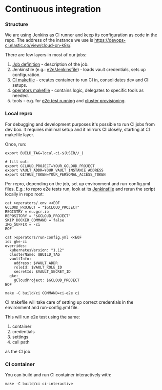 # Continuous integration

### Structure

We are using Jenkins as CI runner and keep its configuration as code in the repo. The address of the instance we use is https://devops-ci.elastic.co/view/cloud-on-k8s/.

There are few layers in most of our jobs:
 
1. [Job definition](../../.ci/jobs) - description of the job.
2. Jenkinsfile (e.g.: [e2e/Jenkinsfile](e2e/Jenkinsfile)) - loads vault credentials, sets up configuration. 
3. [CI makefile](Makefile) - creates container to run CI in, consolidates dev and CI setups.
4. [operators makefile](../../operators/Makefile) - contains logic, delegates to specific tools as needed.
5. tools - e.g. for [e2e test running](../../operators/test/e2e) and [cluster provisioning](../../operators/hack/deployer).

### Local repro

For debugging and development purposes it's possible to run CI jobs from dev box. It requires minimal setup and it mirrors CI closely, starting at CI makefile layer.

Once, run:
```
export BUILD_TAG=local-ci-$(USER//_)

# fill out:
export GCLOUD_PROJECT=YOUR_GCLOUD_PROJECT
export VAULT_ADDR=YOUR_VAULT_INSTANCE_ADDRESS
export GITHUB_TOKEN=YOUR_PERSONAL_ACCESS_TOKEN
``` 

Per repro, depending on the job, set up environment and run-config.yml files. E.g.: to repro e2e tests run, look at its [Jenkinsfile](e2e/Jenkinsfile) and rerun the script locally in repo root: 
```
cat >operators/.env <<EOF
GCLOUD_PROJECT = "$GCLOUD_PROJECT"
REGISTRY = eu.gcr.io
REPOSITORY = "$GCLOUD_PROJECT"
SKIP_DOCKER_COMMAND = false
IMG_SUFFIX = -ci
EOF

cat >operators/run-config.yml <<EOF
id: gke-ci
overrides:
  kubernetesVersion: "1.12"
  clusterName: $BUILD_TAG
  vaultInfo:
    address: $VAULT_ADDR
    roleId: $VAULT_ROLE_ID
    secretId: $VAULT_SECRET_ID
  gke:
    gCloudProject: $GCLOUD_PROJECT
EOF

make -C build/ci COMMAND=ci-e2e ci
```

CI makefile will take care of setting up correct credentials in the environment and run-config.yml file.

This will run e2e test using the same:
1. container
1. credentials
1. settings
1. call path

as the CI job.

### CI container

You can build and run CI container interactively with:

```
make -C build/ci ci-interactive
```
